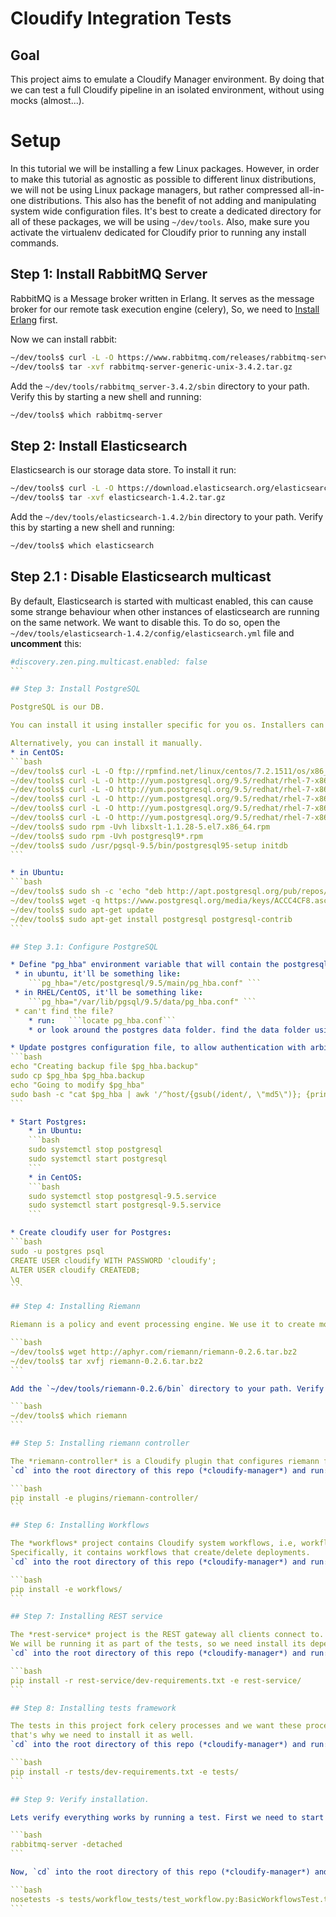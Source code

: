 Cloudify Integration Tests
==========================

## Goal

This project aims to emulate a Cloudify Manager environment.
By doing that we can test a full Cloudify pipeline in an isolated environment, without using mocks (almost...).

# Setup

In this tutorial we will be installing a few Linux packages.
However, in order to make this tutorial as agnostic as possible to different linux distributions,
we will not be using Linux package managers, but rather compressed all-in-one distributions.
This also has the benefit of not adding and manipulating system wide configuration files.
It's best to create a dedicated directory for all of these packages, we will be using `~/dev/tools`.
Also, make sure you activate the virtualenv dedicated for Cloudify prior to running any install commands.

## Step 1: Install RabbitMQ Server

RabbitMQ is a Message broker written in Erlang. It serves as the message broker for our remote task execution engine (celery),
So, we need to [Install Erlang](https://www.erlang-solutions.com/downloads/download-erlang-otp) first.

Now we can install rabbit: <br>

```bash
~/dev/tools$ curl -L -O https://www.rabbitmq.com/releases/rabbitmq-server/v3.4.2/rabbitmq-server-generic-unix-3.4.2.tar.gz
~/dev/tools$ tar -xvf rabbitmq-server-generic-unix-3.4.2.tar.gz
```

Add the `~/dev/tools/rabbitmq_server-3.4.2/sbin` directory to your path. Verify this by starting a new shell and running: <br>

```bash
~/dev/tools$ which rabbitmq-server
```

## Step 2: Install Elasticsearch

Elasticsearch is our storage data store. To install it run:

```bash
~/dev/tools$ curl -L -O https://download.elasticsearch.org/elasticsearch/elasticsearch/elasticsearch-1.4.2.tar.gz
~/dev/tools$ tar -xvf elasticsearch-1.4.2.tar.gz
```

Add the `~/dev/tools/elasticsearch-1.4.2/bin` directory to your path. Verify this by starting a new shell and running: <br>

```bash
~/dev/tools$ which elasticsearch
```

## Step 2.1 : Disable Elasticsearch multicast

By default, Elasticsearch is started with multicast enabled,
this can cause some strange behaviour when other instances of elasticsearch are running on the same network.
We want to disable this. To do so, open the `~/dev/tools/elasticsearch-1.4.2/config/elasticsearch.yml` file and **uncomment** this:

````yaml
#discovery.zen.ping.multicast.enabled: false
```

## Step 3: Install PostgreSQL

PostgreSQL is our DB.

You can install it using installer specific for you os. Installers can be found at [PostgreSQL Installers page] (http://www.bigsql.org/postgresql/installers.jsp)

Alternatively, you can install it manually.
* in CentOS:
```bash
~/dev/tools$ curl -L -O ftp://rpmfind.net/linux/centos/7.2.1511/os/x86_64/Packages/libxslt-1.1.28-5.el7.x86_64.rpm
~/dev/tools$ curl -L -O http://yum.postgresql.org/9.5/redhat/rhel-7-x86_64/postgresql95-9.5.3-2PGDG.rhel7.x86_64.rpm
~/dev/tools$ curl -L -O http://yum.postgresql.org/9.5/redhat/rhel-7-x86_64/postgresql95-contrib-9.5.3-2PGDG.rhel7.x86_64.rpm
~/dev/tools$ curl -L -O http://yum.postgresql.org/9.5/redhat/rhel-7-x86_64/postgresql95-libs-9.5.3-2PGDG.rhel7.x86_64.rpm
~/dev/tools$ curl -L -O http://yum.postgresql.org/9.5/redhat/rhel-7-x86_64/postgresql95-server-9.5.3-2PGDG.rhel7.x86_64.rpm
~/dev/tools$ curl -L -O http://yum.postgresql.org/9.5/redhat/rhel-7-x86_64/postgresql95-devel-9.5.3-2PGDG.rhel7.x86_64.rpm
~/dev/tools$ sudo rpm -Uvh libxslt-1.1.28-5.el7.x86_64.rpm
~/dev/tools$ sudo rpm -Uvh postgresql9*.rpm
~/dev/tools$ sudo /usr/pgsql-9.5/bin/postgresql95-setup initdb
```

* in Ubuntu:
```bash
~/dev/tools$ sudo sh -c 'echo "deb http://apt.postgresql.org/pub/repos/apt/ `lsb_release -cs`-pgdg main" >> /etc/apt/sources.list.d/pgdg.list'
~/dev/tools$ wget -q https://www.postgresql.org/media/keys/ACCC4CF8.asc -O - | sudo apt-key add -
~/dev/tools$ sudo apt-get update
~/dev/tools$ sudo apt-get install postgresql postgresql-contrib
```

## Step 3.1: Configure PostgreSQL

* Define "pg_hba" environment variable that will contain the postgresql configuration file path:
 * in ubuntu, it'll be something like:
    ```pg_hba="/etc/postgresql/9.5/main/pg_hba.conf" ```
 * in RHEL/CentOS, it'll be something like:
    ```pg_hba="/var/lib/pgsql/9.5/data/pg_hba.conf" ```
 * can't find the file?
    * run:   ```locate pg_hba.conf```
    * or look around the postgres data folder. find the data folder using: ```sudo -u postgres psql -c "show data_directory"```

* Update postgres configuration file, to allow authentication with arbitrary users and passwords:
```bash
echo "Creating backup file $pg_hba.backup"
sudo cp $pg_hba $pg_hba.backup
echo "Going to modify $pg_hba"
sudo bash -c "cat $pg_hba | awk '/^host/{gsub(/ident/, \"md5\")}; {print}' > $pg_hba.tmp; cp $pg_hba.tmp $pg_hba"
```

* Start Postgres:
    * in Ubuntu:
    ```bash
    sudo systemctl stop postgresql
    sudo systemctl start postgresql
    ```
    * in CentOS:
    ```bash
    sudo systemctl stop postgresql-9.5.service
    sudo systemctl start postgresql-9.5.service
    ```

* Create cloudify user for Postgres:
```bash
sudo -u postgres psql
CREATE USER cloudify WITH PASSWORD 'cloudify';
ALTER USER cloudify CREATEDB;
\q
```

## Step 4: Installing Riemann

Riemann is a policy and event processing engine. We use it to create monitoring policies.

```bash
~/dev/tools$ wget http://aphyr.com/riemann/riemann-0.2.6.tar.bz2
~/dev/tools$ tar xvfj riemann-0.2.6.tar.bz2
```

Add the `~/dev/tools/riemann-0.2.6/bin` directory to your path. Verify this by starting a new shell and running: <br>

```bash
~/dev/tools$ which riemann
```

## Step 5: Installing riemann controller

The *riemann-controller* is a Cloudify plugin that configures riemann for our usage.
`cd` into the root directory of this repo (*cloudify-manager*) and run:

```bash
pip install -e plugins/riemann-controller/
```

## Step 6: Installing Workflows

The *workflows* project contains Cloudify system workflows, i.e, workflows that we use for managerial configuration.
Specifically, it contains workflows that create/delete deployments.
`cd` into the root directory of this repo (*cloudify-manager*) and run:

```bash
pip install -e workflows/
```

## Step 7: Installing REST service

The *rest-service* project is the REST gateway all clients connect to.
We will be running it as part of the tests, so we need install its dependencies.
`cd` into the root directory of this repo (*cloudify-manager*) and run:

```bash
pip install -r rest-service/dev-requirements.txt -e rest-service/
```

## Step 8: Installing tests framework

The tests in this project fork celery processes and we want these processes to have access to code written in the project (utility methods and such),
that's why we need to install it as well.
`cd` into the root directory of this repo (*cloudify-manager*) and run:

```bash
pip install -r tests/dev-requirements.txt -e tests/
```

## Step 9: Verify installation.

Lets verify everything works by running a test. First we need to start our RabbitMQ Server:

```bash
rabbitmq-server -detached
```

Now, `cd` into the root directory of this repo (*cloudify-manager*) and run:

```bash
nosetests -s tests/workflow_tests/test_workflow.py:BasicWorkflowsTest.test_execute_operation
```
